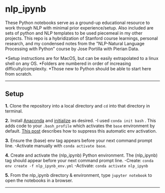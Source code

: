 # nlp_ipynb
These Python notebooks serve as a ground-up educational resource to work through NLP with minimal prior experience/setup. Also included are sets of python and NLP templates to be used piecemeal in my other projects. This repo is a hybridization of Stanford course learnings, personal research, and my condensed notes from the "NLP-Natural Language Processing with Python" course by Jose Portilla with Pierian Data.

*Setup instructions are for MacOS, but can be easily extrapolated to a linux shell on any OS.
*Folders are numbered in order of increasing difficulty/complexity. 
*Those new to Python should be able to start here from scratch.

---

## Setup
**1.** Clone the repository into a local directory and `cd` into that directory in terminal.

**2.** Install [Anaconda](https://www.anaconda.com/download) and [initialize](https://docs.conda.io/projects/conda/en/latest/commands/init.html) as desired.
-I used `conda init bash` . This adds code to your `.bash_profile` which activates the `base` environment by default. [This post](https://stackoverflow.com/questions/54429210/how-do-i-prevent-conda-from-activating-the-base-environment-by-default) describes how to suppress this automatic env activation. 

**3.** Ensure the (base) env tag appears before your next command prompt line.
-Activate manually with `conda activate base`.

**4.** Create and activate the (nlp_ipynb) Python environment. The (nlp_ipynb) tag should appear before your next command prompt line.
-Create: `conda env create -f nlp_ipynb_env.yml`
-Activate: `conda activate nlp_ipynb`

**5.** From the nlp_ipynb directory & environment, type `jupyter notebook` to open the notebooks in a browser.

---